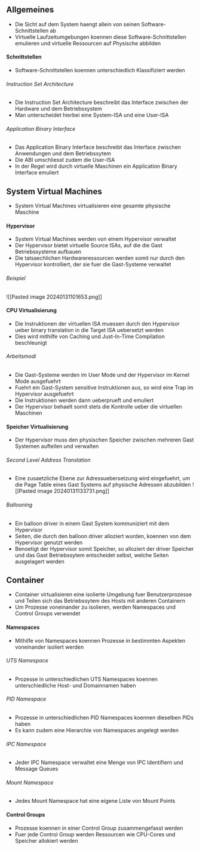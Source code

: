## Allgemeines
- Die Sicht auf dem System haengt allein von seinen Software-Schnittstellen ab
- Virtuelle Laufzeitumgebungen koennen diese Software-Schnittstellen emulieren und virtuelle Ressourcen auf Physische abbilden
#### Schnittstellen
- Software-Schnittstellen koennen unterschiedlich Klassifiziert werden
###### Instruction Set Architecture
- Die Instruction Set Architecture beschreibt das Interface zwischen der Hardware und dem Betriebssystem
- Man unterscheidet hierbei eine System-ISA und eine User-ISA
###### Application Binary Interface
- Das Application Binary Interface beschreibt das Interface zwischen Anwendungen und dem Betriebssytem
- Die ABI umschliesst zudem die User-ISA
- In der Regel wird durch virtuelle Maschinen ein Application Binary Interface emuliert
## System Virtual Machines
- System Virtual Machines virtualisieren eine gesamte physische Maschine
#### Hypervisor
- System Virtual Machines werden von einem Hypervisor verwaltet
- Der Hypervisor bietet virtuelle Source ISAs, auf die die Gast Betriebssysteme aufbauen
- Die tatsaechlichen Hardwareressourcen werden somit nur durch den Hypervisor kontrolliert, der sie fuer die Gast-Systeme verwaltet
###### Beispiel
![[Pasted image 20240131101653.png]]
#### CPU Virtualisierung
- Die Instruktionen der virtuellen ISA muessen durch den Hypervisor ueber binary translation in die Target ISA uebersetzt werden
- Dies wird mithilfe von Caching und Just-In-Time Compilation beschleunigt
###### Arbeitsmodi
- Die Gast-Systeme werden im User Mode und der Hypervisor im Kernel Mode ausgefuehrt
- Fuehrt ein Gast-System sensitive Instruktionen aus, so wird eine Trap im Hypervisor ausgefuehrt
- Die Instruktionen werden dann ueberprueft und emuliert
- Der Hypervisor behaelt somit stets die Kontrolle ueber die virtuellen Maschinen
#### Speicher Virtualisierung
- Der Hypervisor muss den physischen Speicher zwischen mehreren Gast Systemen aufteilen und verwalten
###### Second Level Address Translation
- Eine zusaetzliche Ebene zur Adressuebersetzung wird eingefuehrt, um die Page Table eines Gast Systems auf physische Adressen abzubilden
![[Pasted image 20240131133731.png]]
###### Ballooning
- Ein balloon driver in einem Gast System kommuniziert mit dem Hypervisor
- Seiten, die durch den balloon driver alloziert wurden, koennen von dem Hypervisor genutzt werden
- Benoetigt der Hypervisor somit Speicher, so alloziert der driver Speicher und das Gast Betriebssytem entscheidet selbst, welche Seiten ausgelagert werden
## Container
- Container virtualisieren eine isolierte Umgebung fuer Benutzerprozesse und Teilen sich das Betriebssytem des Hosts mit anderen Containern
- Um Prozesse voneinander zu isolieren, werden Namespaces und Control Groups verwendet
#### Namespaces
- Mithilfe von Namespaces koennen Prozesse in bestimmten Aspekten voneinander isoliert werden
###### UTS Namespace
- Prozesse in unterschiedlichen UTS Namespaces koennen unterschiedliche Host- und Domainnamen haben
###### PID Namespace
- Prozesse in unterschiedlichen PID Namespaces koennen dieselben PIDs haben
- Es kann zudem eine Hierarchie von Namespaces angelegt werden
###### IPC Namespace
- Jeder IPC Namespace verwaltet eine Menge von IPC Identifiern und Message Queues
###### Mount Namespace
- Jedes Mount Namespace hat eine eigene Liste von Mount Points
#### Control Groups
- Prozesse koennen in einer Control Group zusammengefasst werden
- Fuer jede Control Group werden Ressourcen wie CPU-Cores und Speicher allokiert werden